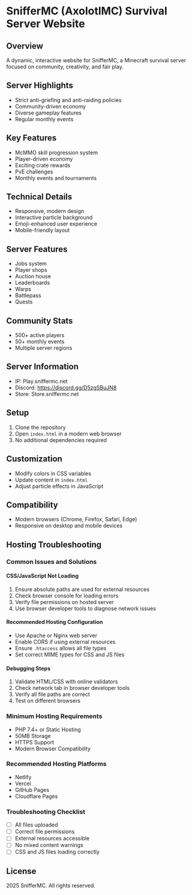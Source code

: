 # SnifferMC (AxolotlMC) Survival Server Website

## Overview
A dynamic, interactive website for SnifferMC, a Minecraft survival server focused on community, creativity, and fair play.

## Server Highlights
- Strict anti-griefing and anti-raiding policies
- Community-driven economy
- Diverse gameplay features
- Regular monthly events

## Key Features
- McMMO skill progression system
- Player-driven economy
- Exciting crate rewards
- PvE challenges
- Monthly events and tournaments

## Technical Details
- Responsive, modern design
- Interactive particle background
- Emoji-enhanced user experience
- Mobile-friendly layout

## Server Features
- Jobs system
- Player shops
- Auction house
- Leaderboards
- Warps
- Battlepass
- Quests

## Community Stats
- 500+ active players
- 50+ monthly events
- Multiple server regions

## Server Information
- IP: Play.sniffermc.net
- Discord: https://discord.gg/D5zgSBuJN8
- Store: Store.sniffermc.net

## Setup
1. Clone the repository
2. Open `index.html` in a modern web browser
3. No additional dependencies required

## Customization
- Modify colors in CSS variables
- Update content in `index.html`
- Adjust particle effects in JavaScript

## Compatibility
- Modern browsers (Chrome, Firefox, Safari, Edge)
- Responsive on desktop and mobile devices

## Hosting Troubleshooting

### Common Issues and Solutions

#### CSS/JavaScript Not Loading
1. Ensure absolute paths are used for external resources
2. Check browser console for loading errors
3. Verify file permissions on hosted server
4. Use browser developer tools to diagnose network issues

#### Recommended Hosting Configuration
- Use Apache or Nginx web server
- Enable CORS if using external resources
- Ensure `.htaccess` allows all file types
- Set correct MIME types for CSS and JS files

#### Debugging Steps
1. Validate HTML/CSS with online validators
2. Check network tab in browser developer tools
3. Verify all file paths are correct
4. Test on different browsers

### Minimum Hosting Requirements
- PHP 7.4+ or Static Hosting
- 50MB Storage
- HTTPS Support
- Modern Browser Compatibility

### Recommended Hosting Platforms
- Netlify
- Vercel
- GitHub Pages
- Cloudflare Pages

### Troubleshooting Checklist
- [ ] All files uploaded
- [ ] Correct file permissions
- [ ] External resources accessible
- [ ] No mixed content warnings
- [ ] CSS and JS files loading correctly

## License
 2025 SnifferMC. All rights reserved.

